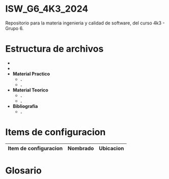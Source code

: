 # ISW_G6_4K3_2024
Repositorio para la materia ingenieria y calidad de software, del curso 4k3 - Grupo 6.

# Estructura de archivos
-
-
- **Material Practico**  
  - **.**  
  - **.**  
- **Material Teorico**  
  - **.**  
  - **.**  
- **Bibliografia**  
  - **.**
  
# Items de configuracion

| Item de configuracion | Nombrado | Ubicacion |
| ------------ | ------------ | ------------ |

# Glosario

